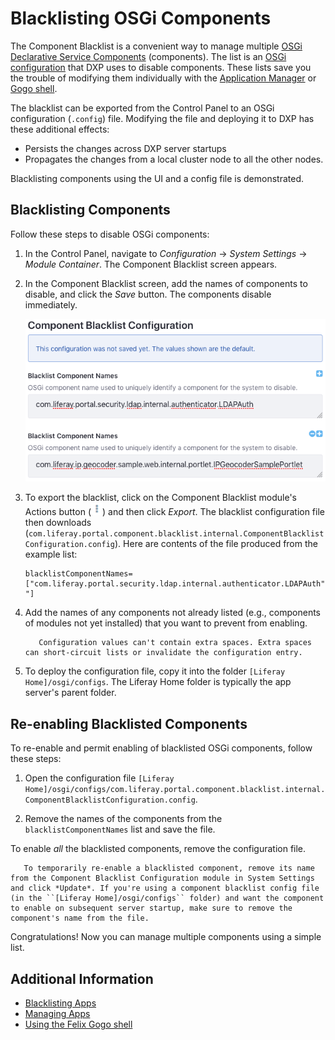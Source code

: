# Blacklisting OSGi Components

The Component Blacklist is a convenient way to manage multiple [OSGi Declarative Service Components](https://help.liferay.com/hc/articles/360028846452-Declarative-Services) (components). The list is an [OSGi configuration](../../configuring-liferay/configuration-files-and-factories/using-configuration-files.md#creating-configuration-files) that DXP uses to disable components. These lists save you the trouble of modifying them individually with the [Application Manager](./using-the-app-manager.md) or [Gogo shell](../../../liferay-internals/fundamentals/using-the-gogo-shell/using-the-gogo-shell.md).

The blacklist can be exported from the Control Panel to an OSGi configuration (`.config`) file. Modifying the file and deploying it to DXP has these additional effects:

-   Persists the changes across DXP server startups
-   Propagates the changes from a local cluster node to all the other nodes.

Blacklisting components using the UI and a config file is demonstrated.

## Blacklisting Components

Follow these steps to disable OSGi components:

1. In the Control Panel, navigate to _Configuration_ &rarr; _System Settings_ &rarr; _Module Container_. The Component Blacklist screen appears.

1. In the Component Blacklist screen, add the names of components to disable, and click the _Save_ button. The components disable immediately.

    ![This blacklist disables the components com.liferay.portal.security.ldap.internal.authenticator.LDAPAuth and com.liferay.ip.geocoder.sample.web.internal.portlet.IPGeocoderSamplePortlet.](./blacklisting-osgi-components/images/01.png)

1. To export the blacklist, click on the Component Blacklist module's Actions button (![Actions](./blacklisting-osgi-components/images/02.png)) and then click _Export_. The blacklist configuration file then downloads (`com.liferay.portal.component.blacklist.internal.ComponentBlacklistConfiguration.config`). Here are contents of the file produced from the example list:

    ```properties
    blacklistComponentNames=["com.liferay.portal.security.ldap.internal.authenticator.LDAPAuth","com.liferay.ip.geocoder.sample.web.internal.portlet.IPGeocoderSamplePortlet "]
    ```

1. Add the names of any components not already listed (e.g., components of modules not yet installed) that you want to prevent from enabling.

    ```important::
       Configuration values can't contain extra spaces. Extra spaces can short-circuit lists or invalidate the configuration entry.
    ```

1. To deploy the configuration file, copy it into the folder `[Liferay Home]/osgi/configs`. The Liferay Home folder is typically the app server's parent folder.

## Re-enabling Blacklisted Components

To re-enable and permit enabling of blacklisted OSGi components, follow these steps:

1. Open the configuration file `[Liferay Home]/osgi/configs/com.liferay.portal.component.blacklist.internal.ComponentBlacklistConfiguration.config`.

1. Remove the names of the components from the `blacklistComponentNames` list and save the file.

To enable _all_ the blacklisted components, remove the configuration file.

```note::
   To temporarily re-enable a blacklisted component, remove its name from the Component Blacklist Configuration module in System Settings and click *Update*. If you're using a component blacklist config file (in the ``[Liferay Home]/osgi/configs`` folder) and want the component to enable on subsequent server startup, make sure to remove the component's name from the file.
```

Congratulations! Now you can manage multiple components using a simple list.

## Additional Information

-   [Blacklisting Apps](./blacklisting-apps.md)
-   [Managing Apps](./using-the-app-manager.md)
-   [Using the Felix Gogo shell](../../../liferay-internals/fundamentals/using-the-gogo-shell/using-the-gogo-shell.md)
